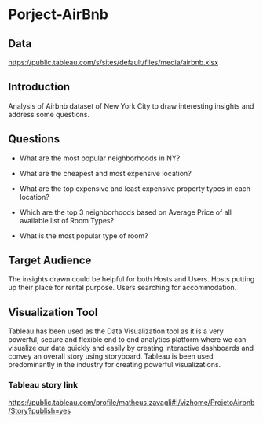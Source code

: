 # Porject-AirBnb

## Data

https://public.tableau.com/s/sites/default/files/media/airbnb.xlsx

## Introduction

Analysis  of Airbnb dataset of New York City to draw interesting insights and address some questions.

## Questions

- What are the most popular neighborhoods in NY?
 
- What are the cheapest and most expensive location?

- What are the top expensive and least expensive property types in each location?

- Which are the top 3 neighborhoods based on Average Price of all available list of Room Types?

- What is the most popular type of room?

## Target Audience

The insights drawn could be helpful for both Hosts and Users. Hosts putting up their place for rental purpose. Users searching for accommodation.

## Visualization Tool

Tableau has been used as the Data Visualization tool as it is a very powerful, secure and flexible end to end analytics platform where we can visualize our data quickly and easily by creating interactive dashboards and convey an overall story using storyboard. Tableau is been used predominantly in the industry for creating powerful visualizations.

### Tableau story link

https://public.tableau.com/profile/matheus.zavagli#!/vizhome/ProjetoAirbnb/Story?publish=yes


